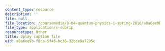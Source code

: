 ```yaml
---
content_type: resource
description: ''
file: null
file_location: /coursemedia/8-04-quantum-physics-i-spring-2016/a0a6ee9bf8ca5f46bc3632bce9a7295c_-8mPXAsX3DY.vtt
file_type: application/x-subrip
resourcetype: Other
title: 3play caption file
uid: a0a6ee9b-f8ca-5f46-bc36-32bce9a7295c
---
```

